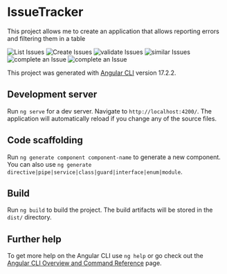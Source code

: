 # IssueTracker
This project allows me to create an application that allows reporting errors and filtering them in a table

![List Issues]("./images/img1.png")
![Create Issues]("./images/img2.png")
![validate Issues]("./images/img3.png")
![similar Issues]("./images/img4.png")
![complete an Issue]("./images/img5.png")
![complete an Issue]("./images/img6.png")




This project was generated with [Angular CLI](https://github.com/angular/angular-cli) version 17.2.2.




## Development server

Run `ng serve` for a dev server. Navigate to `http://localhost:4200/`. The application will automatically reload if you change any of the source files.

## Code scaffolding

Run `ng generate component component-name` to generate a new component. You can also use `ng generate directive|pipe|service|class|guard|interface|enum|module`.

## Build

Run `ng build` to build the project. The build artifacts will be stored in the `dist/` directory.

## Further help

To get more help on the Angular CLI use `ng help` or go check out the [Angular CLI Overview and Command Reference](https://angular.io/cli) page.
